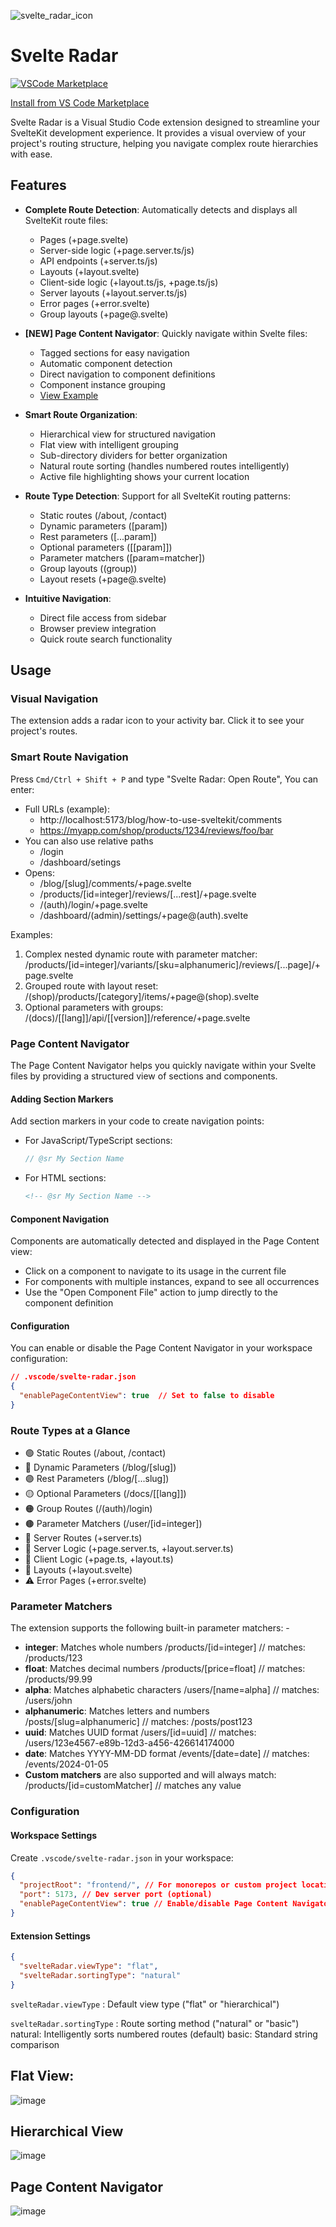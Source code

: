 ![svelte_radar_icon](https://github.com/user-attachments/assets/d3a53754-60ce-4c3c-8f1b-770e8f64cfb9)

# Svelte Radar

[![VSCode Marketplace](https://img.shields.io/visual-studio-marketplace/v/HarshKothari.svelte-radar.svg)](https://marketplace.visualstudio.com/items?itemName=HarshKothari.svelte-radar)

[Install from VS Code Marketplace](https://marketplace.visualstudio.com/items?itemName=HarshKothari.svelte-radar)

Svelte Radar is a Visual Studio Code extension designed to streamline your SvelteKit development experience. It provides a visual overview of your project's routing structure, helping you navigate complex route hierarchies with ease.

## Features

- **Complete Route Detection**: Automatically detects and displays all SvelteKit route files:

  - Pages (+page.svelte)
  - Server-side logic (+page.server.ts/js)
  - API endpoints (+server.ts/js)
  - Layouts (+layout.svelte)
  - Client-side logic (+layout.ts/js, +page.ts/js)
  - Server layouts (+layout.server.ts/js)
  - Error pages (+error.svelte)
  - Group layouts (+page@.svelte)

- **[NEW] Page Content Navigator**: Quickly navigate within Svelte files:
  - Tagged sections for easy navigation
  - Automatic component detection
  - Direct navigation to component definitions
  - Component instance grouping
  - [View Example](./examples/PageContentExample.svelte)

- **Smart Route Organization**:

  - Hierarchical view for structured navigation
  - Flat view with intelligent grouping
  - Sub-directory dividers for better organization
  - Natural route sorting (handles numbered routes intelligently)
  - Active file highlighting shows your current location

- **Route Type Detection**: Support for all SvelteKit routing patterns:

  - Static routes (/about, /contact)
  - Dynamic parameters ([param])
  - Rest parameters ([...param])
  - Optional parameters ([[param]])
  - Parameter matchers ([param=matcher])
  - Group layouts ((group))
  - Layout resets (+page@.svelte)

- **Intuitive Navigation**:
  - Direct file access from sidebar
  - Browser preview integration
  - Quick route search functionality

## Usage

### Visual Navigation

The extension adds a radar icon to your activity bar. Click it to see your project's routes.

### Smart Route Navigation

Press `Cmd/Ctrl + Shift + P` and type "Svelte Radar: Open Route", You can enter:

- Full URLs (example):
  - http://localhost:5173/blog/how-to-use-sveltekit/comments
  - https://myapp.com/shop/products/1234/reviews/foo/bar
- You can also use relative paths
  - /login
  - /dashboard/setings
- Opens:
  - /blog/[slug]/comments/+page.svelte
  - /products/[id=integer]/reviews/[...rest]/+page.svelte
  - /(auth)/login/+page.svelte
  - /dashboard/(admin)/settings/+page@(auth).svelte

Examples:

1. Complex nested dynamic route with parameter matcher:
   /products/[id=integer]/variants/[sku=alphanumeric]/reviews/[...page]/+page.svelte
2. Grouped route with layout reset:
   /(shop)/products/[category]/items/+page@(shop).svelte
3. Optional parameters with groups:
   /(docs)/[[lang]]/api/[[version]]/reference/+page.svelte

### Page Content Navigator

The Page Content Navigator helps you quickly navigate within your Svelte files by providing a structured view of sections and components.

#### Adding Section Markers

Add section markers in your code to create navigation points:

- For JavaScript/TypeScript sections:
  ```js
  // @sr My Section Name
  ```

- For HTML sections:
  ```html
  <!-- @sr My Section Name -->
  ```

#### Component Navigation

Components are automatically detected and displayed in the Page Content view:
- Click on a component to navigate to its usage in the current file
- For components with multiple instances, expand to see all occurrences
- Use the "Open Component File" action to jump directly to the component definition

#### Configuration

You can enable or disable the Page Content Navigator in your workspace configuration:

```json
// .vscode/svelte-radar.json
{
  "enablePageContentView": true  // Set to false to disable
}
```

### Route Types at a Glance

- 🟢 Static Routes (/about, /contact)
- 🔵 Dynamic Parameters (/blog/[slug])
- 🟣 Rest Parameters (/blog/[...slug])
- 🟡 Optional Parameters (/docs/[[lang]])
- 🟠 Group Routes (/(auth)/login)
- 🟤 Parameter Matchers (/user/[id=integer])
- 📄 Server Routes (+server.ts)
- 🔧 Server Logic (+page.server.ts, +layout.server.ts)
- 📱 Client Logic (+page.ts, +layout.ts)
- 🎨 Layouts (+layout.svelte)
- ⚠️ Error Pages (+error.svelte)

### Parameter Matchers

The extension supports the following built-in parameter matchers: -

- **integer**: Matches whole numbers
  /products/[id=integer] // matches: /products/123
- **float**: Matches decimal numbers
  /products/[price=float] // matches: /products/99.99
- **alpha**: Matches alphabetic characters
  /users/[name=alpha] // matches: /users/john
- **alphanumeric**: Matches letters and numbers
  /posts/[slug=alphanumeric] // matches: /posts/post123
- **uuid**: Matches UUID format
  /users/[id=uuid] // matches: /users/123e4567-e89b-12d3-a456-426614174000
- **date**: Matches YYYY-MM-DD format
  /events/[date=date] // matches: /events/2024-01-05
- **Custom matchers** are also supported and will always match:
  /products/[id=customMatcher] // matches any value

### Configuration

#### Workspace Settings

Create `.vscode/svelte-radar.json` in your workspace:

```json
{
  "projectRoot": "frontend/", // For monorepos or custom project locations. by default it uses the current workspace root.
  "port": 5173, // Dev server port (optional)
  "enablePageContentView": true // Enable/disable Page Content Navigator (optional, defaults to true)
}
```

#### Extension Settings

```json
{
  "svelteRadar.viewType": "flat",
  "svelteRadar.sortingType": "natural"
}
```

`svelteRadar.viewType` : Default view type ("flat" or "hierarchical")

`svelteRadar.sortingType` : Route sorting method ("natural" or "basic")
natural: Intelligently sorts numbered routes (default)
basic: Standard string comparison

## Flat View:

![image](https://github.com/user-attachments/assets/937ee134-2ee1-4be4-9dd8-77b97eed1f3f)

## Hierarchical View

![image](https://github.com/user-attachments/assets/64d36548-9af6-4ca5-a5f1-04f58e5b83f9)

## Page Content Navigator

![image](https://github.com/user-attachments/assets/9768c22f-fac7-4477-9f01-9a61f4701d10)
